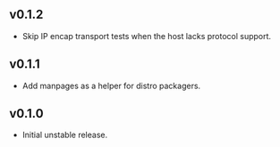 ## v0.1.2

- Skip IP encap transport tests when the host lacks protocol support.

## v0.1.1

- Add manpages as a helper for distro packagers.

## v0.1.0

- Initial unstable release.
